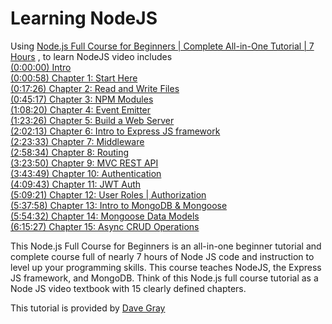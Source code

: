 # Learning NodeJS
Using  <a href="https://www.youtube.com/watch?v=f2EqECiTBL8" target="_blank">Node.js Full Course for Beginners | Complete All-in-One Tutorial | 7 Hours</a> , to learn NodeJS video includes<br />
<a href="https://www.youtube.com/watch?v=f2EqECiTBL8&t=0s" target="_blank">(0:00:00) Intro</a> <br />
<a href="https://www.youtube.com/watch?v=f2EqECiTBL8&t=58s" target="_blank">(0:00:58) Chapter 1: Start Here</a> <br />
<a href="https://www.youtube.com/watch?v=f2EqECiTBL8&t=1046s" target="_blank">(0:17:26) Chapter 2: Read and Write Files</a><br />
<a href="https://www.youtube.com/watch?v=f2EqECiTBL8&t=2717s" target="_blank">(0:45:17) Chapter 3: NPM Modules</a><br />
<a href="https://www.youtube.com/watch?v=f2EqECiTBL8&t=4100s" target="_blank">(1:08:20) Chapter 4: Event Emitter</a><br />
<a href="https://www.youtube.com/watch?v=f2EqECiTBL8&t=5006s" target="_blank">(1:23:26) Chapter 5: Build a Web Server</a><br />
<a href="https://www.youtube.com/watch?v=f2EqECiTBL8&t=7333s" target="_blank">(2:02:13) Chapter 6: Intro to Express JS framework</a><br />
<a href="https://www.youtube.com/watch?v=f2EqECiTBL8&t=8613s" target="_blank">(2:23:33) Chapter 7: Middleware</a><br />
<a href="https://www.youtube.com/watch?v=f2EqECiTBL8&t=10714s" target="_blank">(2:58:34) Chapter 8: Routing</a><br />
<a href="https://www.youtube.com/watch?v=f2EqECiTBL8&t=12230s" target="_blank">(3:23:50) Chapter 9: MVC REST API</a><br />
<a href="https://www.youtube.com/watch?v=f2EqECiTBL8&t=13429s" target="_blank">(3:43:49) Chapter 10: Authentication</a><br />
<a href="https://www.youtube.com/watch?v=f2EqECiTBL8&t=14983s" target="_blank">(4:09:43) Chapter 11: JWT Auth</a><br />
<a href="https://www.youtube.com/watch?v=f2EqECiTBL8&t=18561s" target="_blank">(5:09:21) Chapter 12: User Roles | Authorization</a><br />
<a href="" target="_blank">(5:37:58) Chapter 13: Intro to MongoDB & Mongoose</a><br />
<a href="https://www.youtube.com/watch?v=f2EqECiTBL8&t=20278s" target="_blank">(5:54:32) Chapter 14: Mongoose Data Models</a><br />
<a href="https://www.youtube.com/watch?v=f2EqECiTBL8&t=22527s" target="_blank">(6:15:27) Chapter 15: Async CRUD Operations</a><br />

This Node.js Full Course for Beginners is an all-in-one beginner tutorial and complete course full of nearly 7 hours of Node JS code and instruction to level up your programming skills. This course teaches NodeJS, the Express JS framework, and MongoDB. Think of this Node.js full course tutorial as a Node JS video textbook with 15 clearly defined chapters.

This tutorial is provided by <a href="https://www.youtube.com/@DaveGrayTeachesCode">Dave Gray</a>

